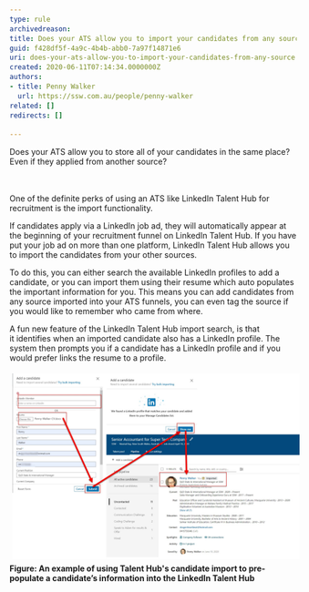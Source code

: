 ```yaml
---
type: rule
archivedreason: 
title: Does your ATS allow you to import your candidates from any source?
guid: f428df5f-4a9c-4b4b-abb0-7a97f14871e6
uri: does-your-ats-allow-you-to-import-your-candidates-from-any-source
created: 2020-06-11T07:14:34.0000000Z
authors:
- title: Penny Walker
  url: https://ssw.com.au/people/penny-walker
related: []
redirects: []

---
```



Does your ATS allow you to store all of your candidates in the same place? ​Even if they applied from another source?<br>
<br><excerpt class='endintro'></excerpt><br>
<p>​One of the definite perks of using an ATS like LinkedIn Talent Hub for recruitment is the import functionality.</p><p>If candidates apply via a LinkedIn job ad, they will automatically appear at the beginning of your recruitment funnel on LinkedIn Talent Hub. If you have put your job ad on more than one platform, LinkedIn Talent Hub allows you to import the candidates from your other sources.<br></p><p>To do this, you can either search the available LinkedIn profiles to add a candidate, or you can import them using their resume which auto populates the important information for you. This means you can add candidates from any source imported into your ATS funnels, you can even tag the source if you would like to remember who came from where. </p><p>A fun new feature of the LinkedIn Talent Hub import search, is that it identifies when an imported candidate also has a LinkedIn profile. The system then prompts you if a candidate has a LinkedIn profile and if you would prefer links the resume to a profile.<br></p><p><img src="LinkedInImports.jpg" alt="LinkedInImports.jpg" style="margin:5px;width:808px;" /><br><span style="font-weight:bold;">Fi​</span><span style="font-weight:bold;">​gure: An example of using Talent Hub's candidate import to </span><span style="font-weight:bold;">pre-populate</span><span style="font-weight:bold;"> </span><span style="font-weight:bold;">a</span><span style="font-weight:bold;"> </span><span style="font-weight:bold;">candidate’s information into the LinkedIn Talent Hub </span></p>


